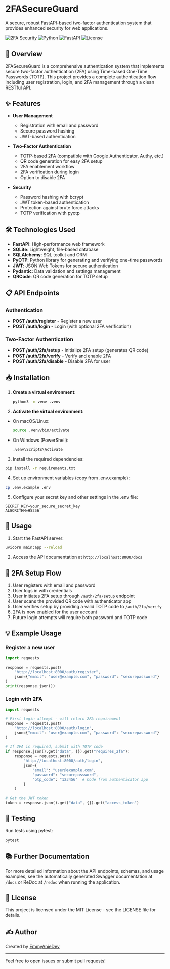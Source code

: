 # 2FASecureGuard

A secure, robust FastAPI-based two-factor authentication system that provides enhanced security for web applications.

![2FA Security](https://img.shields.io/badge/2FA-Enabled-brightgreen)
![Python](https://img.shields.io/badge/Python-3.8+-blue)
![FastAPI](https://img.shields.io/badge/FastAPI-Latest-blue)
![License](https://img.shields.io/badge/License-MIT-green)

## 🔐 Overview

2FASecureGuard is a comprehensive authentication system that implements secure two-factor authentication (2FA) using Time-based One-Time Passwords (TOTP). This project provides a complete authentication flow including user registration, login, and 2FA management through a clean RESTful API.

## ✨ Features

- **User Management**
  - Registration with email and password
  - Secure password hashing
  - JWT-based authentication

- **Two-Factor Authentication**
  - TOTP-based 2FA (compatible with Google Authenticator, Authy, etc.)
  - QR code generation for easy 2FA setup
  - 2FA enablement workflow
  - 2FA verification during login
  - Option to disable 2FA

- **Security**
  - Password hashing with bcrypt
  - JWT token-based authentication
  - Protection against brute force attacks
  - TOTP verification with pyotp

## 🛠️ Technologies Used

- **FastAPI**: High-performance web framework
- **SQLite**: Lightweight, file-based database
- **SQLAlchemy**: SQL toolkit and ORM
- **PyOTP**: Python library for generating and verifying one-time passwords
- **JWT**: JSON Web Tokens for secure authentication
- **Pydantic**: Data validation and settings management
- **QRCode**: QR code generation for TOTP setup

## 📋 API Endpoints

### Authentication

- **POST /auth/register** - Register a new user
- **POST /auth/login** - Login (with optional 2FA verification)

### Two-Factor Authentication

- **POST /auth/2fa/setup** - Initialize 2FA setup (generates QR code)
- **POST /auth/2fa/verify** - Verify and enable 2FA
- **POST /auth/2fa/disable** - Disable 2FA for user

## 📥 Installation

1. **Create a virtual environment**:  

   ```sh
   python3 -m venv .venv
   ```

2. **Activate the virtual environment**:  

- On macOS/Linux:  

     ```sh
     source .venv/bin/activate
     ```

- On Windows (PowerShell):  

     ```sh
     .venv\Scripts\Activate

3. Install the required dependencies:
```bash
pip install -r requirements.txt
```

4. Set up environment variables (copy from .env.example):
```bash
cp .env.example .env
```

5. Configure your secret key and other settings in the .env file:
```
SECRET_KEY=your_secure_secret_key
ALGORITHM=HS256
```

## 🚀 Usage

1. Start the FastAPI server:
```bash
uvicorn main:app --reload
```

2. Access the API documentation at `http://localhost:8000/docs`

## 📱 2FA Setup Flow

1. User registers with email and password
2. User logs in with credentials
3. User initiates 2FA setup through `/auth/2fa/setup` endpoint
4. User scans the provided QR code with authenticator app
5. User verifies setup by providing a valid TOTP code to `/auth/2fa/verify`
6. 2FA is now enabled for the user account
7. Future login attempts will require both password and TOTP code

## 💡 Example Usage

### Register a new user

```python
import requests

response = requests.post(
    "http://localhost:8000/auth/register",
    json={"email": "user@example.com", "password": "securepassword"}
)
print(response.json())
```

### Login with 2FA

```python
import requests

# First login attempt - will return 2FA requirement
response = requests.post(
    "http://localhost:8000/auth/login",
    json={"email": "user@example.com", "password": "securepassword"}
)

# If 2FA is required, submit with TOTP code
if response.json().get("data", {}).get("requires_2fa"):
    response = requests.post(
        "http://localhost:8000/auth/login",
        json={
            "email": "user@example.com", 
            "password": "securepassword",
            "otp_code": "123456"  # Code from authenticator app
        }
    )

# Get the JWT token
token = response.json().get("data", {}).get("access_token")
```

## 🧪 Testing

Run tests using pytest:

```bash
pytest
```

## 📚 Further Documentation

For more detailed information about the API endpoints, schemas, and usage examples, see the automatically generated Swagger documentation at `/docs` or ReDoc at `/redoc` when running the application.

## 📄 License

This project is licensed under the MIT License - see the LICENSE file for details.

## ✍️ Author

Created by [EmmyAnieDev](https://github.com/EmmyAnieDev)

---

Feel free to open issues or submit pull requests!